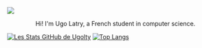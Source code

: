 <img src="https://64.media.tumblr.com/cca4f06484b447c0687f0325af5b38c9/428a8db1dc8ae92f-87/s1280x1920/7c751558b1d93e15c2d885cff2162ddb95059b8d.gifv" />

<p align="center">Hi! I'm Ugo Latry, a French student in computer science.</p>

[![Les Stats GitHub de Ugolty](https://github-readme-stats.vercel.app/api?username=Ugolty&theme=dark&show_icons=true&count_private=true)](https://github.com/Ugolty/github-readme-stats)
[![Top Langs](https://github-readme-stats.vercel.app/api/top-langs/?username=Ugolty&layout=compact&theme=dark)](https://github.com/Ugolty/github-readme-stats)


